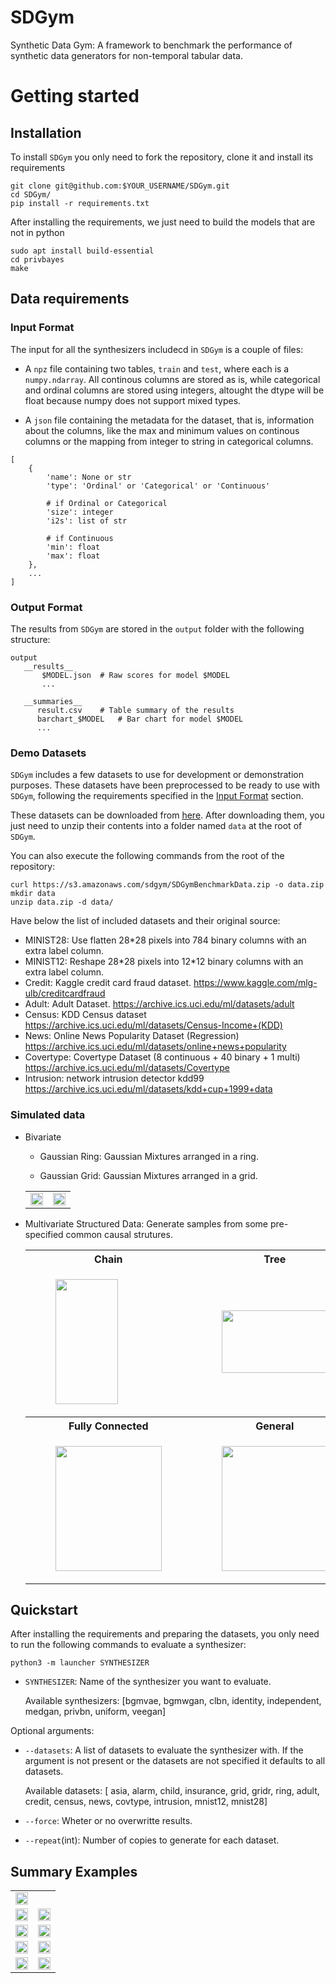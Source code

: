 # SDGym

Synthetic Data Gym: A framework to benchmark the performance of synthetic data generators for
non-temporal tabular data.

# Getting started

## Installation

To install `SDGym` you only need to fork the repository, clone it and install its requirements

```
git clone git@github.com:$YOUR_USERNAME/SDGym.git
cd SDGym/
pip install -r requirements.txt
```

After installing the requirements, we just need to build the models that are not in python

```
sudo apt install build-essential
cd privbayes
make
```

## Data requirements

### Input Format

The input for all the synthesizers includecd in `SDGym` is a couple of files:

- A `npz` file containing two tables, `train` and `test`, where each is a `numpy.ndarray`.
All continous columns are stored as is, while categorical and ordinal columns are stored
using integers, altought the dtype will be float because numpy does not support mixed types.

- A `json` file containing the metadata for the dataset, that is, information about the columns,
like the max and minimum values on continous columns or the mapping from integer to string in
categorical columns.

```
[
	{
		'name': None or str
		'type': 'Ordinal' or 'Categorical' or 'Continuous'

		# if Ordinal or Categorical
		'size': integer
		'i2s': list of str

		# if Continuous
		'min': float
		'max': float
	},
	...
]

```

### Output Format

The results from `SDGym` are stored in the `output` folder with the following structure:

```
output
   __results__
       $MODEL.json	# Raw scores for model $MODEL
       ...

   __summaries__
      result.csv	# Table summary of the results
      barchart_$MODEL	# Bar chart for model $MODEL
      ...
```


### Demo Datasets

`SDGym` includes a few datasets to use for development or demonstration purposes. These datasets
have been preprocessed to be ready to use with `SDGym`, following the requirements specified in
the [Input Format](#input-format) section.

These datasets can be downloaded from [here](https://s3.amazonaws.com/sdgym/SDGymBenchmarkData.zip).
After downloading them, you just need to unzip their contents into a folder named `data` at the
root of `SDGym`.

You can also execute the following commands from the root of the repository:
```
curl https://s3.amazonaws.com/sdgym/SDGymBenchmarkData.zip -o data.zip
mkdir data
unzip data.zip -d data/
```

Have below the list of included datasets and their original source:

- MINIST28: Use flatten 28\*28 pixels into 784 binary columns with an extra label column.
- MINIST12: Reshape 28\*28 pixels into 12\*12 binary columns with an extra label column.
- Credit: Kaggle credit card fraud dataset. https://www.kaggle.com/mlg-ulb/creditcardfraud
- Adult: Adult Dataset. https://archive.ics.uci.edu/ml/datasets/adult
- Census: KDD Census dataset https://archive.ics.uci.edu/ml/datasets/Census-Income+(KDD)
- News: Online News Popularity Dataset (Regression) https://archive.ics.uci.edu/ml/datasets/online+news+popularity
- Covertype: Covertype Dataset (8 continuous + 40 binary + 1 multi) https://archive.ics.uci.edu/ml/datasets/Covertype
- Intrusion: network intrusion detector kdd99 https://archive.ics.uci.edu/ml/datasets/kdd+cup+1999+data

### Simulated data

- Bivariate

	- Gaussian Ring: Gaussian Mixtures arranged in a ring.

	- Gaussian Grid: Gaussian Mixtures arranged in a grid.

	<table>
	<tr>
	<td>
	<img src="https://i.imgur.com/oiGdICB.png" width="100%">
	</td>
	<td>
	<img src="https://i.imgur.com/EaAm2SO.png" width="100%">
	</td>
	</tr>
	</table>

- Multivariate Structured Data: Generate samples from some pre-specified common causal strutures.
	<table>
	<tr>
	<th>Chain</th>
	<th>Tree</th>
	</tr>
	<tr>
	<td>
	<figure>
	<img src="https://i.imgur.com/5fmjxOA.png" width = "100" height = "200">
	</figure>
	</td>
	<td>
	<figure>
	<img src="https://imgur.com/oXSV8AK.png" width = "170" height = "100">
	</figure>
	</td>
	</tr>

	<tr>
	<th>Fully Connected</th>
	<th>General</th>
	</tr>

	<tr>
	<td>
	<figure>
	<img src="https://imgur.com/nN3Ouzj.png" width = "170" height = "200">
	</figure>
	</td>
	<td>
	<figure>
	<img src="https://imgur.com/5RzIFsh.png" width = "170" height = "200">
	</figure>
	</td>
	</tr>
	</table>

## Quickstart

After installing the requirements and preparing the datasets, you only need to run the following
commands to evaluate a synthesizer:

```
python3 -m launcher SYNTHESIZER
```

* `SYNTHESIZER`: Name of the synthesizer you want to evaluate.

  Available synthesizers: [bgmvae, bgmwgan, clbn, identity, independent, medgan, privbn, uniform, veegan]

Optional arguments:

* `--datasets`: A list of datasets to evaluate the synthesizer with.
  If the argument is not present or the datasets are not specified it defaults to all datasets.

  Available datasets: [ asia, alarm, child,
insurance, grid, gridr, ring, adult, credit, census, news, covtype, intrusion, mnist12, mnist28]

* `--force`: Wheter or no overwritte results.
* `--repeat`(int): Number of copies to generate for each dataset.


## Summary Examples

<table>
<tr>
<td>
<img src="https://i.imgur.com/2m4FSQ4.jpg" width="100%">
</td>
<tr>
	<td>
	<img src="https://i.imgur.com/1plUKXZ.jpg" width="100%">
	</td>
	<td>
	<img src="https://imgur.com/s1Xgu3g.jpg" width="100%">
	</td>
</tr>
<tr>
	<td>
	<img src="https://i.imgur.com/vdRCO77.jpg" width="100%">
	</td>
	<td>
	<img src="https://imgur.com/bCG8NCs.jpg" width="100%">
	</td>
</tr>
<tr>
	<td>
	<img src="https://imgur.com/Sa5fUTs.jpg" width="100%">
	</td>
	<td>
	<img src="https://imgur.com/vgri2hd.jpg" width="100%">
	</td>
</tr>

<tr>
	<td>
	<img src="https://i.imgur.com/3k7X6VW.jpg" width="100%">
	</td>
	<td>
	<img src="https://imgur.com/mGC4f8h.jpg" width="100%">
	</td>
</tr>

</table>

